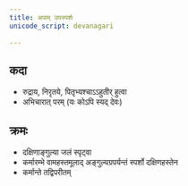 ```yaml
---    
title: अपाम् उपस्पर्शः
unicode_script: devanagari  
  
---    
```


## कदा

- रुद्राय, निरृतये, पितृभ्यश्चाऽऽहुतीर् हुत्वा
- अभिचारात् परम् (यः कोऽपि स्यद् देवः)

## क्रमः

- दक्षिणाङ्गुल्या जलं स्पृट्वा
- कर्मारम्भे वामहस्तमूलाद् अङ्गुल्यग्रपर्यन्तं स्पर्शो दक्षिणहस्तेन
- कर्मान्ते तद्विपरीतम्
